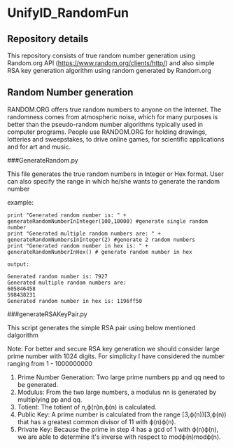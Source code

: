 # UnifyID_RandomFun

## Repository details

This repository consists of true random number generation using Random.org API (https://www.random.org/clients/http/) and also simple RSA key generation algorithm using random generated by Random.org

## Random Number generation

RANDOM.ORG offers true random numbers to anyone on the Internet. The randomness comes from atmospheric noise, which for many purposes is better than the pseudo-random number algorithms typically used in computer programs. People use RANDOM.ORG for holding drawings, lotteries and sweepstakes, to drive online games, for scientific applications and for art and music.

###GenerateRandom.py

This file generates the true random numbers in Integer or Hex format. User can also specify the range in which he/she wants to generate the random number

example:

    print "Generated random number is: " + generateRandomNumberInInteger(100,10000) #generate single random number
    print "Generated multiple random numbers are: " + generateRandomNumbersInInteger(2) #generate 2 random numbers
    print "Generated random number in hex is: " + generateRandomNumberInHex() # generate random number in hex

    output:
    
    Generated random number is: 7927
    Generated multiple random numbers are:
    605846458
    598438231
    Generated random number in hex is: 1196ff50
    

###generateRSAKeyPair.py

This script generates the simple RSA pair using below mentioned dalgorithm

Note: For better and secure RSA key generation we should consider large prime number with 1024 digits. For simplicity I have considered the number ranging from 1 - 1000000000

1) Prime Number Generation: Two large prime numbers pp and qq need to be generated. 
2) Modulus: From the two large numbers, a modulus nn is generated by multiplying pp and qq.
3) Totient: The totient of n,ϕ(n)n,ϕ(n) is calculated.
4) Public Key: A prime number is calculated from the range [3,ϕ(n))[3,ϕ(n)) that has a greatest common divisor of 11 with ϕ(n)ϕ(n).
5) Private Key: Because the prime in step 4 has a gcd of 1 with ϕ(n)ϕ(n), we are able to determine it's inverse with respect to modϕ(n)modϕ(n).

